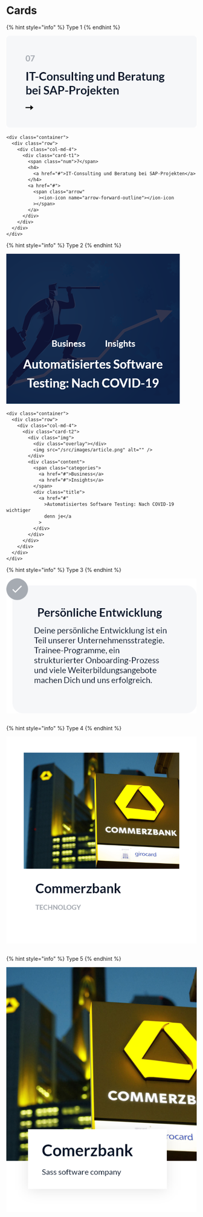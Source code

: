 # Cards

{% hint style="info" %}
Type 1
{% endhint %}

![](../.gitbook/assets/card-t1-2x.png)

```markup
<div class="container">
  <div class="row">
    <div class="col-md-4">
      <div class="card-t1">
        <span class="num">7</span>
        <h4>
          <a href="#">IT-Consulting und Beratung bei SAP-Projekten</a>
        </h4>
        <a href="#">
          <span class="arrow"
            ><ion-icon name="arrow-forward-outline"></ion-icon
          ></span>
        </a>
      </div>
    </div>
  </div>
</div>
```

{% hint style="info" %}
Type 2
{% endhint %}

![](../.gitbook/assets/card-t2-2x.png)

```markup
<div class="container">
  <div class="row">
    <div class="col-md-4">
      <div class="card-t2">
        <div class="img">
          <div class="overlay"></div>
          <img src="/src/images/article.png" alt="" />
        </div>
        <div class="content">
          <span class="categories">
            <a href="#">Business</a>
            <a href="#">Insights</a>
          </span>
          <div class="title">
            <a href="#"
              >Automatisiertes Software Testing: Nach COVID-19 wichtiger
              denn je</a
            >
          </div>
        </div>
      </div>
    </div>
  </div>
</div>
```

{% hint style="info" %}
Type 3
{% endhint %}

![](../.gitbook/assets/card-t3-2x.png)

```markup

```

{% hint style="info" %}
Type 4
{% endhint %}

![](../.gitbook/assets/card-t4-2x.png)

```markup

```

{% hint style="info" %}
Type 5
{% endhint %}

![](../.gitbook/assets/card-t5-2x.png)

```markup

```

